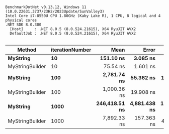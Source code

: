 ```

BenchmarkDotNet v0.13.12, Windows 11 (10.0.22631.3737/23H2/2023Update/SunValley3)
Intel Core i7-8550U CPU 1.80GHz (Kaby Lake R), 1 CPU, 8 logical and 4 physical cores
.NET SDK 8.0.300
  [Host]     : .NET 8.0.5 (8.0.524.21615), X64 RyuJIT AVX2
  DefaultJob : .NET 8.0.5 (8.0.524.21615), X64 RyuJIT AVX2


```
| Method          | iterationNumber | Mean          | Error        | StdDev        | Median        | Gen0     | Allocated |
|---------------- |---------------- |--------------:|-------------:|--------------:|--------------:|---------:|----------:|
| **MyString**        | **10**              |     **151.10 ns** |     **3.085 ns** |      **5.484 ns** |     **150.92 ns** |   **0.0801** |     **336 B** |
| MyStringBuilder | 10              |      75.54 ns |     1.601 ns |      4.247 ns |      75.55 ns |   0.0362 |     152 B |
| **MyString**        | **100**             |   **2,781.74 ns** |    **55.362 ns** |    **143.893 ns** |   **2,796.68 ns** |   **4.9858** |   **20856 B** |
| MyStringBuilder | 100             |   1,000.36 ns |    19.908 ns |     34.341 ns |   1,002.50 ns |   0.3052 |    1280 B |
| **MyString**        | **1000**            | **246,418.51 ns** | **4,881.438 ns** | **11,410.204 ns** | **248,931.98 ns** | **678.7109** | **2840456 B** |
| MyStringBuilder | 1000            |   7,892.33 ns |   157.363 ns |    433.424 ns |   7,763.62 ns |   3.5095 |   14712 B |
